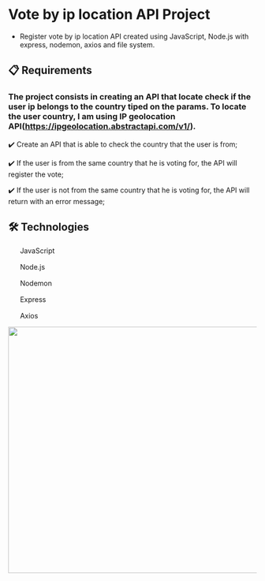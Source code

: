 # Vote by ip location API Project

- Register vote by ip location API created using JavaScript, Node.js with express, nodemon, axios and file system.

## 📋 Requirements

### The project consists in creating an API that locate check if the user ip belongs to the country tiped on the params. To locate the user country, I am using IP geolocation API(https://ipgeolocation.abstractapi.com/v1/).

✔️ Create an API that is able to check the country that the user is from;

✔️ If the user is from the same country that he is voting for, the API will register the vote;

✔️ If the user is not from the same country that he is voting for, the API will return with an error message;

## 🛠 Technologies

<img src="https://www.kindpng.com/picc/m/67-678384_transparent-javascript-icon-png-png-download.png" width="16" height="16" /> &nbsp;JavaScript

<img src="https://media.istockphoto.com/vectors/nodejs-vector-logo-backend-programming-in-javascript-server-vector-id1195857274?k=20&m=1195857274&s=170667a&w=0&h=k8oHsv3ehrvhviozLlvhEjGHweiHU7hbBv7bHEkgUqc=" width="16" height="16" /> &nbsp;Node.js

<img src="https://user-images.githubusercontent.com/13700/35731649-652807e8-080e-11e8-88fd-1b2f6d553b2d.png" width="16" height="16" /> &nbsp;Nodemon

<img src="https://w7.pngwing.com/pngs/925/447/png-transparent-express-js-node-js-javascript-mongodb-node-js-text-trademark-logo.png" width="16" height="16" /> &nbsp;Express

<img src="https://user-images.githubusercontent.com/8939680/57233882-20344080-6fe5-11e9-9086-d20a955bed59.png" width="16" height="16" /> &nbsp;Axios

<img src="https://i.imgur.com/3mDG16S.gif" width="1000" height="500">
